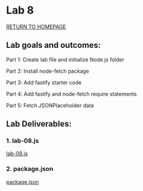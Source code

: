 # Lab 8

[RETURN TO HOMEPAGE](https://sierrabakerr.github.io/)

## Lab goals and outcomes:

Part 1: Create lab file and initialize Node.js folder

Part 2: Install node-fetch package

Part 3: Add fastify starter code

Part 4: Add fastify and node-fetch require statements

Part 5: Fetch JSONPlaceholder data



## Lab Deliverables:

### 1. lab-08.js
[lab-08.js](lab-08.js)

### 2. package.json
[package.json](package.json)


